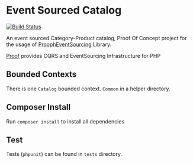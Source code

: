 # Event Sourced Catalog

[![Build Status](https://travis-ci.org/koutsoumposval/event-sourced-catalog.svg?branch=master)](https://travis-ci.org/koutsoumposval/event-sourced-catalog.svg?branch=master)

An event sourced Category-Product catalog, Proof Of Concept project for the 
usage of [ProophEventSourcing][1]
Library.

[Proof][2] provides CQRS and EventSourcing Infrastructure for PHP

Bounded Contexts
----------------
There is one `Catalog` bounded context.
`Common` in a helper directory.

Composer Install
----------------
Run `composer install` to install all dependencies

Test
----------------
Tests (`phpunit`) can be found in `tests` directory.

[1]: https://github.com/prooph/event-sourcing
[2]: https://github.com/prooph